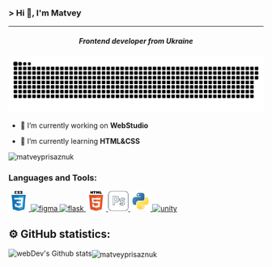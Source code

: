 ### > Hi 👋, I'm Matvey
---
##### <p align="center">Frontend developer from Ukraine</p>

<p align="center">
 <img width="600" src="github-snake.svg" alt="snake"/>
</p>


- 🔭 I’m currently working on **WebStudio**

- 🌱 I’m currently learning **HTML&CSS**

<p align="left">
 <p align="left"> <img src="https://komarev.com/ghpvc/?username=matveyprisaznuk&label=Profile%20views&color=0e75b6&style=flat" alt="matveyprisaznuk" /> </p>
</p>

<h3 align="left">Languages and Tools:</h3>
<p align="left"> <a href="https://www.w3schools.com/css/" target="_blank" rel="noreferrer"> <img src="https://raw.githubusercontent.com/devicons/devicon/master/icons/css3/css3-original-wordmark.svg" alt="css3" width="40" height="40"/> </a> <a href="https://www.figma.com/" target="_blank" rel="noreferrer"> <img src="https://www.vectorlogo.zone/logos/figma/figma-icon.svg" alt="figma" width="40" height="40"/> </a> <a href="https://flask.palletsprojects.com/" target="_blank" rel="noreferrer"> <img src="https://www.vectorlogo.zone/logos/pocoo_flask/pocoo_flask-icon.svg" alt="flask" width="40" height="40"/> </a> <a href="https://www.w3.org/html/" target="_blank" rel="noreferrer"> <img src="https://raw.githubusercontent.com/devicons/devicon/master/icons/html5/html5-original-wordmark.svg" alt="html5" width="40" height="40"/> </a> <a href="https://www.photoshop.com/en" target="_blank" rel="noreferrer"> <img src="https://raw.githubusercontent.com/devicons/devicon/master/icons/photoshop/photoshop-line.svg" alt="photoshop" width="40" height="40"/> </a> <a href="https://www.python.org" target="_blank" rel="noreferrer"> <img src="https://raw.githubusercontent.com/devicons/devicon/master/icons/python/python-original.svg" alt="python" width="40" height="40"/> </a> <a href="https://unity.com/" target="_blank" rel="noreferrer"> <img src="https://www.vectorlogo.zone/logos/unity3d/unity3d-icon.svg" alt="unity" width="40" height="40"/> </a> </p>


## ⚙️ GitHub statistics:

 <img align="left" src="http://github-readme-streak-stats.herokuapp.com?user=MatveyPrisaznuk&theme=dark&hide_border=true" alt="webDev's Github stats" />
<p><img align="center" src="https://github-readme-stats.vercel.app/api/top-langs?username=matveyprisaznuk&show_icons=true&theme=dark&hide_border=true&locale=en&layout=compact" alt="matveyprisaznuk" /></p>
